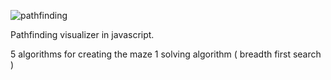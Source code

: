 ![pathfinding](https://github.com/user-attachments/assets/8411dad9-fd00-44ea-8105-28b95c44a0e3)

Pathfinding visualizer in javascript.

5 algorithms for creating the maze
1 solving algorithm ( breadth first search )
